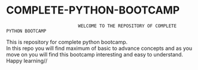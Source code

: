 # COMPLETE-PYTHON-BOOTCAMP

                               WELCOME TO THE REPOSITORY OF COMPLETE PYTHON BOOTCAMP
                               
This is repository for complete python bootcamp.     
In this repo you will find maximum of  basic to advance concepts and as you move on you will find this bootcamp interesting and easy to understand.
Happy learning//
